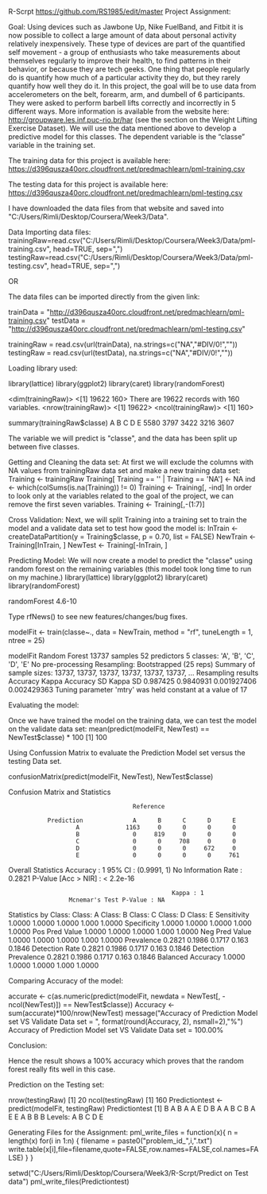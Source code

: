 R-Scrpt
https://github.com/RS1985/edit/master
Project Assignment:


Goal:
Using devices such as Jawbone Up, Nike FuelBand, and Fitbit it is now possible to collect a large amount of data about personal activity relatively inexpensively. These type of devices are part of the quantified self movement - a group of enthusiasts who take measurements about themselves regularly to improve their health, to find patterns in their behavior, or because they are tech geeks. One thing that people regularly do is quantify how much of a particular activity they do, but they rarely quantify how well they do it. In this project, the goal will be to use data from accelerometers on the belt, forearm, arm, and dumbell of 6 participants. They were asked to perform barbell lifts correctly and incorrectly in 5 different ways. More information is available from the website here: http://groupware.les.inf.puc-rio.br/har (see the section on the Weight Lifting Exercise Dataset).
We will use the data mentioned above to develop a predictive model for this classes.
The dependent variable is the “classe” variable in the training set.

The training data for this project is available here:
https://d396qusza40orc.cloudfront.net/predmachlearn/pml-training.csv

The testing data for this project is available here:
https://d396qusza40orc.cloudfront.net/predmachlearn/pml-testing.csv

I have downloaded the data files from that website and saved into "C:/Users/Rimli/Desktop/Coursera/Week3/Data".

Data
Importing data files:
trainingRaw=read.csv("C:/Users/Rimli/Desktop/Coursera/Week3/Data/pml-training.csv", head=TRUE, sep=",")
testingRaw=read.csv("C:/Users/Rimli/Desktop/Coursera/Week3/Data/pml-testing.csv", head=TRUE, sep=",")

OR

The data files can be imported directly from the given link:

trainData = "http://d396qusza40orc.cloudfront.net/predmachlearn/pml-training.csv"
testData = "http://d396qusza40orc.cloudfront.net/predmachlearn/pml-testing.csv"

trainingRaw = read.csv(url(trainData), na.strings=c("NA","#DIV/0!",""))
testingRaw = read.csv(url(testData), na.strings=c("NA","#DIV/0!",""))

Loading library used:

library(lattice)
library(ggplot2) 
library(caret) 
library(randomForest)


<dim(trainingRaw)>
<[1] 19622  160>
There are 19622 records with 160 variables.
<nrow(trainingRaw)>
<[1]  19622>
<ncol(trainingRaw)>
<[1]  160>

summary(trainingRaw$classe)
    A       B        C       D        E
  5580    3797     3422    3216     3607

The variable we will predict is "classe", and the data has been split up between five classes.

Getting and Cleaning the data set:
At first we will exclude the columns with NA values from trainingRaw data set and make a new training data set:
Training <- trainingRaw
Training[ Training == '' | Training == 'NA']  <-  NA
ind  <- which(colSums(is.na(Training)) != 0)
Training <- Training[, -ind]
In order to look only at the variables related to the goal of the project, we can remove the first seven variables.
Training <- Training[,-(1:7)]

Cross Validation:
Next, we will split Training into a training set to train the model and a validate data set to test how good the model is:
InTrain  <-  createDataPartition(y = Training$classe, p = 0.70, list = FALSE)
NewTrain <- Training[InTrain, ]
NewTest <- Training[-InTrain, ]

Predicting Model:
We will now create a model to predict the "classe" using random forest on the remaining variables (this model took long time to run on my machine.)
library(lattice)
library(ggplot2)
library(caret)
library(randomForest)

randomForest 4.6-10

Type rfNews() to see new features/changes/bug fixes.

modelFit <- train(classe~.,  data = NewTrain,  method = "rf",  tuneLength = 1,  ntree = 25)

modelFit 
Random Forest
 13737 samples
 52 predictors
 5 classes:        'A',       'B',       'C',       'D',       'E'
No pre-processing
Resampling:   Bootstrapped (25 reps)
Summary of sample sizes:    13737,    13737,    13737,    13737,    13737,    13737, ...
Resampling results
                                           Accuracy      Kappa            Accuracy SD        Kappa SD
                                           0.987425     0.9840931         0.001927406       0.002429363
Tuning parameter 'mtry' was held constant at a value of 17


Evaluating the model:

Once we have trained the model on the training data, we can test the model on the validate data set:
mean(predict(modelFit,  NewTest) == NewTest$classe) * 100
[1]  100

Using Confussion Matrix to evaluate the Prediction Model set versus the testing Data set.

confusionMatrix(predict(modelFit,  NewTest), NewTest$classe)

Confusion Matrix and Statistics
  
                                       Reference

               Prediction              A      B      C      D      E
                       A             1163     0      0      0      0
                       B               0     819     0      0      0
                       C               0      0     708     0      0
                       D               0      0      0     672     0
                       E               0      0      0      0     761

 Overall Statistics
                                             Accuracy : 1
                                                95% CI : (0.9991, 1)
                            No Information Rate : 0.2821
                             P-Value [Acc > NIR] : < 2.2e-16

                                                  Kappa : 1
                     Mcnemar's Test P-Value : NA

Statistics by Class:
                                         Class:  A     Class:  B     Class:  C     Class:  D     Class:  E
              Sensitivity                  1.0000        1.0000        1.0000        1.000         1.0000
              Specificity                  1.0000        1.0000        1.0000        1.000         1.0000
              Pos Pred Value               1.0000        1.0000        1.0000        1.000         1.0000
              Neg Pred Value               1.0000        1.0000        1.0000        1.000         1.0000
              Prevalence                   0.2821        0.1986        0.1717        0.163         0.1846
              Detection Rate               0.2821        0.1986        0.1717        0.163         0.1846
              Detection Prevalence         0.2821        0.1986        0.1717        0.163         0.1846
              Balanced Accuracy            1.0000        1.0000        1.0000        1.000         1.0000


Comparing Accuracy of the model:

accurate <- c(as.numeric(predict(modelFit,  newdata = NewTest[, -ncol(NewTest)]) == NewTest$classe))
Accuracy <- sum(accurate)*100/nrow(NewTest)
message("Accuracy of Prediction Model set VS Validate Data set = ", format(round(Accuracy, 2), nsmall=2),"%")
Accuracy of Prediction Model set VS Validate Data set = 100.00%

Conclusion:

Hence the result shows a 100% accuracy which proves that the random forest really fits well in this case.


Prediction on the Testing set:

nrow(testingRaw)
[1]  20
ncol(testingRaw)
[1]   160
Predictiontest <- predict(modelFit,  testingRaw)
Predictiontest
[1]    B   A   B   A   A   E   D   B   A   A   B   C   B   A   E   E   A   B   B   B
Levels:  A   B   C   D   E



Generating Files for the Assignment:
pml_write_files = function(x){
 n = length(x)
 for(i in 1:n) {
 filename = paste0("problem_id_",i,".txt")
 write.table(x[i],file=filename,quote=FALSE,row.names=FALSE,col.names=FALSE)
 }
 }

setwd("C:/Users/Rimli/Desktop/Coursera/Week3/R-Scrpt/Predict on Test data")
pml_write_files(Predictiontest)

